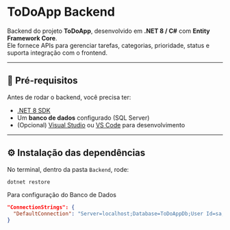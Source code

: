 # ToDoApp Backend

Backend do projeto **ToDoApp**, desenvolvido em **.NET 8 / C#** com **Entity Framework Core**.  
Ele fornece APIs para gerenciar tarefas, categorias, prioridade, status e suporta integração com o frontend.

---

## 🚀 Pré-requisitos

Antes de rodar o backend, você precisa ter:

- [.NET 8 SDK](https://dotnet.microsoft.com/en-us/download/dotnet/8.0)
- Um **banco de dados** configurado (SQL Server)
- (Opcional) [Visual Studio](https://visualstudio.microsoft.com/) ou [VS Code](https://code.visualstudio.com/) para desenvolvimento

---

## ⚙️ Instalação das dependências

No terminal, dentro da pasta `Backend`, rode:

```bash
dotnet restore
```

Para configuração do Banco de Dados

```json
"ConnectionStrings": {
  "DefaultConnection": "Server=localhost;Database=ToDoAppDb;User Id=sa;Password=SuaSenha;"
}
```
